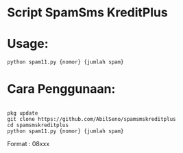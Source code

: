 # Script SpamSms KreditPlus
# Usage:
<pre><code>python spam11.py {nomor} {jumlah spam}</code></pre>
# Cara Penggunaan:
<pre><code>
pkg update 
git clone https://github.com/AbilSeno/spamsmskreditplus
cd spamsmskreditplus
python spam11.py {nomor} {jumlah spam}
</code></pre>
Format : 08xxx

